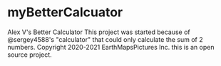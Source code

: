 # myBetterCalcuator
Alex V's Better Calculator
This project was started because of @sergey4588's "calculator" that could only calculate the sum of 2 numbers.
Copyright 2020-2021 EarthMapsPictures Inc. this is an open source project.
